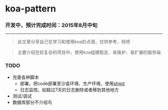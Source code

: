 # koa-pattern

### 开发中，预计完成时间：2015年8月中旬

---

> 此文章分享自己在学习和使用koa的点滴，仅供参考，轻喷

> 主要介绍在较复杂的项目中，使用koa组建稳定、易维护、易扩展的服务端

### TODO
- 完善各种脚本
  - 部署。把code部署至沙盒环境、生产环境，使用[shipit](https://www.npmjs.com/package/shipit)
  - 日志监控。如超过7天的日志删除或者移到其他地方
- 测试/调试
- 数据库部分不介绍鸟
